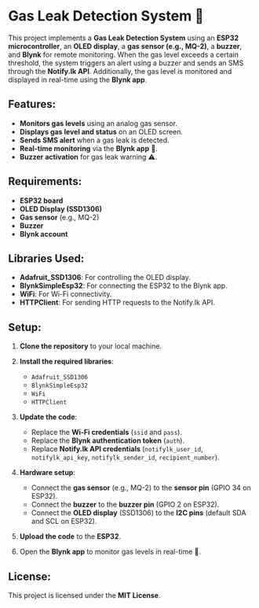 # **Gas Leak Detection System** 🚨

This project implements a **Gas Leak Detection System** using an **ESP32 microcontroller**, an **OLED display**, a **gas sensor (e.g., MQ-2)**, a **buzzer**, and **Blynk** for remote monitoring. When the gas level exceeds a certain threshold, the system triggers an alert using a buzzer and sends an SMS through the **Notify.lk API**. Additionally, the gas level is monitored and displayed in real-time using the **Blynk app**.

## **Features:**
- **Monitors gas levels** using an analog gas sensor.
- **Displays gas level and status** on an OLED screen.
- **Sends SMS alert** when a gas leak is detected.
- **Real-time monitoring** via the **Blynk app** 📱.
- **Buzzer activation** for gas leak warning ⚠️.

## **Requirements:**
- **ESP32 board** 
- **OLED Display (SSD1306)**
- **Gas sensor** (e.g., MQ-2)
- **Buzzer**
- **Blynk account** 

## **Libraries Used:**
- **Adafruit_SSD1306**: For controlling the OLED display.
- **BlynkSimpleEsp32**: For connecting the ESP32 to the Blynk app.
- **WiFi**: For Wi-Fi connectivity.
- **HTTPClient**: For sending HTTP requests to the Notify.lk API.

## **Setup:**
1. **Clone the repository** to your local machine.
2. **Install the required libraries**:
   - `Adafruit_SSD1306`
   - `BlynkSimpleEsp32`
   - `WiFi`
   - `HTTPClient`
3. **Update the code**:
   - Replace the **Wi-Fi credentials** (`ssid` and `pass`).
   - Replace the **Blynk authentication token** (`auth`).
   - Replace **Notify.lk API credentials** (`notifylk_user_id`, `notifylk_api_key`, `notifylk_sender_id`, `recipient_number`).
4. **Hardware setup**:
   - Connect the **gas sensor** (e.g., MQ-2) to the **sensor pin** (GPIO 34 on ESP32).
   - Connect the **buzzer** to the **buzzer pin** (GPIO 2 on ESP32).
   - Connect the **OLED display** (SSD1306) to the **I2C pins** (default SDA and SCL on ESP32).

5. **Upload the code** to the **ESP32**.
6. Open the **Blynk app** to monitor gas levels in real-time 📲.

## **License:**
This project is licensed under the **MIT License**.

